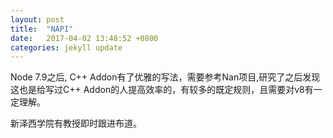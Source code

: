 ```yaml
---
layout: post
title:  "NAPI"
date:   2017-04-02 13:48:52 +0800
categories: jekyll update
---
```


Node 7.9之后, C++ Addon有了优雅的写法，需要参考Nan项目,研究了之后发现这也是给写过C++ Addon的人提高效率的，有较多的既定规则，且需要对v8有一定理解。

新泽西学院有教授即时跟进布道。
